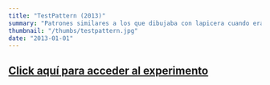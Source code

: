 ```yaml
---
title: "TestPattern (2013)"
summary: "Patrones similares a los que dibujaba con lapicera cuando era chico. Puede quedarse trabado en algunos callejones sin salida, no implementé la lógica requerida para arreglarlo."
thumbnail: "/thumbs/testpattern.jpg"
date: "2013-01-01"
---
```


## [Click aquí para acceder al experimento](/inc/testpattern)